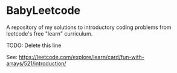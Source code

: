 # BabyLeetcode

A repository of my solutions to introductory coding problems from leetcode's free "learn" curriculum.

TODO: Delete this line

See: https://leetcode.com/explore/learn/card/fun-with-arrays/521/introduction/
